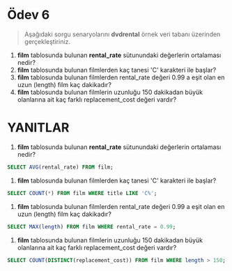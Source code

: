 # Ödev 6

> Aşağıdaki sorgu senaryolarını **dvdrental** örnek veri tabanı üzerinden gerçekleştiriniz.
> 
1. **film** tablosunda bulunan **rental_rate** sütunundaki değerlerin ortalaması nedir?
2. **film** tablosunda bulunan filmlerden kaç tanesi 'C' karakteri ile başlar?
3. **film** tablosunda bulunan filmlerden rental_rate değeri 0.99 a eşit olan en uzun (length) film kaç dakikadır?
4. **film** tablosunda bulunan filmlerin uzunluğu 150 dakikadan büyük olanlarına ait kaç farklı replacement_cost değeri vardır?

# YANITLAR

1. **film** tablosunda bulunan **rental_rate** sütunundaki değerlerin ortalaması nedir?

```sql
SELECT AVG(rental_rate) FROM film;
```

1. **film** tablosunda bulunan filmlerden kaç tanesi 'C' karakteri ile başlar?

```sql
SELECT COUNT(*) FROM film WHERE title LIKE 'C%';
```

1. **film** tablosunda bulunan filmlerden rental_rate değeri 0.99 a eşit olan en uzun (length) film kaç dakikadır?

```sql
SELECT MAX(length) FROM film WHERE rental_rate = 0.99;
```

1. **film** tablosunda bulunan filmlerin uzunluğu 150 dakikadan büyük olanlarına ait kaç farklı replacement_cost değeri vardır?

```sql
SELECT COUNT(DISTINCT(replacement_cost)) FROM film WHERE length > 150;
```